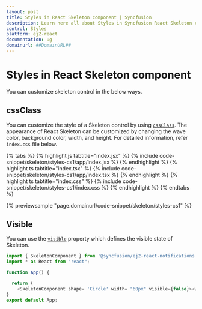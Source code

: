 ```yaml
---
layout: post
title: Styles in React Skeleton component | Syncfusion
description: Learn here all about Styles in Syncfusion React Skeleton component of Syncfusion Essential JS 2 and more.
control: Styles 
platform: ej2-react
documentation: ug
domainurl: ##DomainURL##
---
```


# Styles in React Skeleton component

You can customize skeleton control in the below ways.

## cssClass

You can customize the style of a Skeleton control by using [`cssClass`](https://ej2.syncfusion.com/react/documentation/api/skeleton#cssclass). The appearance of React Skeleton can be customized by changing the wave color, background color, width, and height. For detailed information, refer `index.css` file below.

{% tabs %}
{% highlight js tabtitle="index.jsx" %}
{% include code-snippet/skeleton/styles-cs1/app/index.jsx %}
{% endhighlight %}
{% highlight ts tabtitle="index.tsx" %}
{% include code-snippet/skeleton/styles-cs1/app/index.tsx %}
{% endhighlight %}
{% highlight ts tabtitle="index.css" %}
{% include code-snippet/skeleton/styles-cs1/index.css %}
{% endhighlight %}
{% endtabs %}

 {% previewsample "page.domainurl/code-snippet/skeleton/styles-cs1" %}

## Visible

You can use the [`visible`](https://ej2.syncfusion.com/react/documentation/api/skeleton#visible) property which defines the visible state of Skeleton.

```ts
import { SkeletonComponent } from '@syncfusion/ej2-react-notifications';
import * as React from "react";

function App() {

  return (
    <SkeletonComponent shape= 'Circle' width= "60px" visible={false}></SkeletonComponent>);
}
export default App;
```